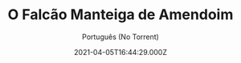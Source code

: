 ---
id: '66523c07-2c30-48f3-89ba-0d0bf1aa3793'
type: 'movie' # Filme, Série, Anime
title: "O Falcão Manteiga de Amendoim"
synopsis: ["Zak foge de sua casa de repouso para realizar seu sonho de se tornar um lutador.  É uma história de aventura que se passa num moderno mundo de  Mark Twain que começa quando Zak (22), um jovem com síndrome de Down, foge da casa de repouso onde vive para perseguir seu sonho de se tornar um lutador profissional. frequentando a escola de luta livre The Salt Water Redneck. Por circunstâncias fora do controle deles, Tyler (32), um novato fora da lei, se torna o improvável treinador e aliado de Zak. Juntos, eles percorrem os pântanos, escapam da captura, bebem uísque, encontram Deus, pescam e convencem Eleanor (28), uma amável funcionária de um lar de idosos com uma história própria, a se juntar a eles em sua jornada.",
]
originalTitle: "The Peanut Butter Falcon"
date: '2021-04-05T16:44:29.000Z'
update: '2021-04-05T16:44:29.000Z'
releaseDate: '2019-08-09T03:00:00.000Z'
imdb:
  rating: '7.6' # 8.5
  id: '' # tt0470752
duration: ': 1h 36 Min'
trailer:
  urls: [
    'ACze83fG4wM',
  ]
tags: ['1080p']
genre: ['Comédia', 'Drama'] #
quality: 'BluRay' # BluRay, WEB-DL, HDTV, WEB-DL4K, WEB-DLe
format: 'MKV' # MKV, MP4, TS
audio: 'Português, Inglês' # Dublado, Legendado, Dual Audio, Dub & Leg
subtitle: 'Português (No Torrent)' # Português, inglês,
size: '2.3 GB' # 4.8 GB
audioQuality: 10
videoQuality: 10
directors: []
#  - name: 'Lana Wachowski'
#    image: ''
#  - name: 'Lilly Wachowski'
#    image: ''
cast: []
#  - name: 'Keanu Reeves'
#    image: ''
#    characterName: 'Neo'
writers: []
#  - name: ''
#    image: ''
maturityRating:
  age: '' # L , 10, 12, 14, 16, 18
  topics: [''] # Violence, Illegal drugs, Inappropriate Language, Legal Drugs, Sexual Content, Extreme Violence
###########################################
download:
  
  - url: 'magnet:?xt=urn:btih:9d246d75ef7b96de59f97e5f2f17541f254a39aa&dn=O.Falc%c3%a3o.Manteiga.de.Amendoim.2021.BluRay.1080p.DUAL.COMANDO.TO&tr=udp%3a%2f%2fpublic.popcorn-tracker.org%3a6969%2fannounce&tr=udp%3a%2f%2ftracker.internetwarriors.net%3a1337%2fannounce&tr=udp%3a%2f%2ftracker.opentrackr.org%3a1337%2fannounce&tr=udp%3a%2f%2fexodus.desync.com%3a6969%2fannounce&tr=udp%3a%2f%2fretracker.lanta-net.ru%3a2710%2fannounce&tr=udp%3a%2f%2fopen.stealth.si%3a80%2fannounce&tr=udp%3a%2f%2fwww.torrent.eu.org%3a451%2fannounce&tr=udp%3a%2f%2fopentracker.i2p.rocks%3a6969%2fannounce&tr=http%3a%2f%2ftracker.opentrackr.org%3a1337%2fannounce&tr=udp%3a%2f%2f3rt.tace.ru%3a60889%2fannounce'
    resolution: '1080p' # 720p, 1080p, 4K,
    audio: 'Dual Áudio' # Dublado, Legendado, Dual Audio
    size: '' # 4.8 GB
    quality: '' # BluRay, WEB-DL
    format: '' # MKV
images:
  cover: '/assets/movies/o-falcao-manteiga-de-amendoim.jpg'
  background: '/assets/movies/'
---